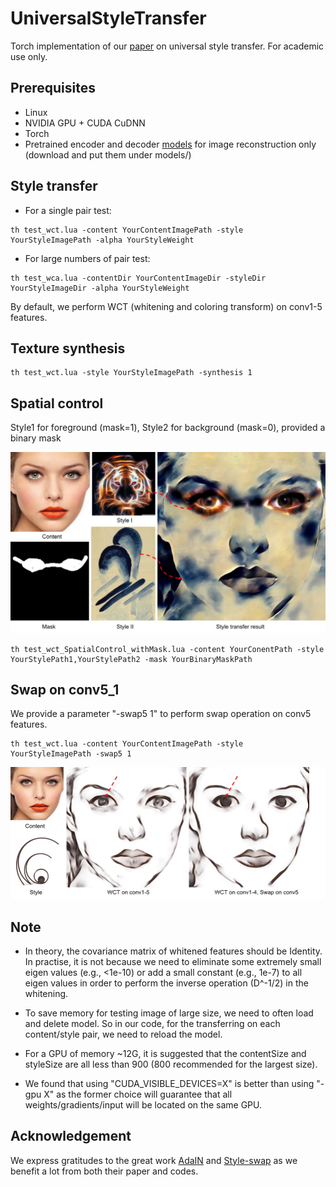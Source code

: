# UniversalStyleTransfer
Torch implementation of our [paper](https://arxiv.org/pdf/1705.08086.pdf) on universal style transfer. For academic use only.

## Prerequisites

- Linux
- NVIDIA GPU + CUDA CuDNN
- Torch 
- Pretrained encoder and decoder [models](https://drive.google.com/open?id=0B8_MZ8a8aoSeWm9HSTdXNE9Eejg) for image reconstruction only (download and put them under models/)

## Style transfer

- For a single pair test:

```
th test_wct.lua -content YourContentImagePath -style YourStyleImagePath -alpha YourStyleWeight
```

- For large numbers of pair test:

```
th test_wca.lua -contentDir YourContentImageDir -styleDir YourStyleImageDir -alpha YourStyleWeight
```

By default, we perform WCT (whitening and coloring transform) on conv1-5 features. 


## Texture synthesis

```
th test_wct.lua -style YourStyleImagePath -synthesis 1 
```


## Spatial control

Style1 for foreground (mask=1), Style2 for background (mask=0), provided a binary mask

<img src='figs/p2.jpg' width=800>

```
th test_wct_SpatialControl_withMask.lua -content YourConentPath -style YourStylePath1,YourStylePath2 -mask YourBinaryMaskPath
```

## Swap on conv5_1

We provide a parameter "-swap5 1" to perform swap operation on conv5 features. 

```
th test_wct.lua -content YourContentImagePath -style YourStyleImagePath -swap5 1
```

<img src='figs/p1.jpg' width=900>


## Note

- In theory, the covariance matrix of whitened features should be Identity. In practise, it is not because we need to eliminate some extremely small eigen values (e.g., <1e-10) or add a small constant (e.g., 1e-7) to all eigen values in order to perform the inverse operation (D^-1/2) in the whitening.

- To save memory for testing image of large size, we need to often load and delete model. So in our code, for the transferring on each content/style pair, we need to reload the model.

- For a GPU of memory ~12G, it is suggested that the contentSize and styleSize are all less than 900 (800 recommended for the largest size).

- We found that using "CUDA_VISIBLE_DEVICES=X" is better than using "-gpu X" as the former choice will guarantee that all weights/gradients/input will be located on the same GPU.

## Acknowledgement

We express gratitudes to the great work [AdaIN](https://github.com/xunhuang1995/AdaIN-style) and [Style-swap](https://github.com/rtqichen/style-swap) as we benefit a lot from both their paper and codes.
